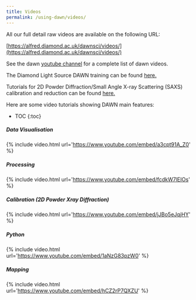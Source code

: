 ```yaml
---
title: Videos
permalink: /using-dawn/videos/
---
```


All our full detail raw videos are available on the following URL:

[https://alfred.diamond.ac.uk/dawnsci/videos/](https://alfred.diamond.ac.uk/dawnsci/videos/)

See the dawn [youtube channel](http://www.youtube.com/user/DAWNScience) for a complete list of dawn videos.

The Diamond Light Source DAWN training can be found [here.](https://confluence.diamond.ac.uk/display/DT/DAWN+Training+Home)

Tutorials for 2D Powder Diffraction/Small Angle X-ray Scattering (SAXS) calibration and reduction can be found [here.](https://confluence.diamond.ac.uk/display/DT/2D+Powder+Calibration+and+Reduction+Tutorial)

Here are some video tutorials showing DAWN main features:


- TOC
{:toc}

##### Data Visualisation
{% include video.html url='https://www.youtube.com/embed/a3cpt91A_Z0' %}

##### Processing
{% include video.html url='https://www.youtube.com/embed/fcdkW7lEIOs' %}

##### Calibration (2D Powder Xray Diffraction)
{% include video.html url='https://www.youtube.com/embed/jJBo5eJqjHY' %}

##### Python 
{% include video.html url='https://www.youtube.com/embed/1aNzG83pzW0' %}

##### Mapping
{% include video.html url='https://www.youtube.com/embed/hCZ2rP7QXZU' %}



